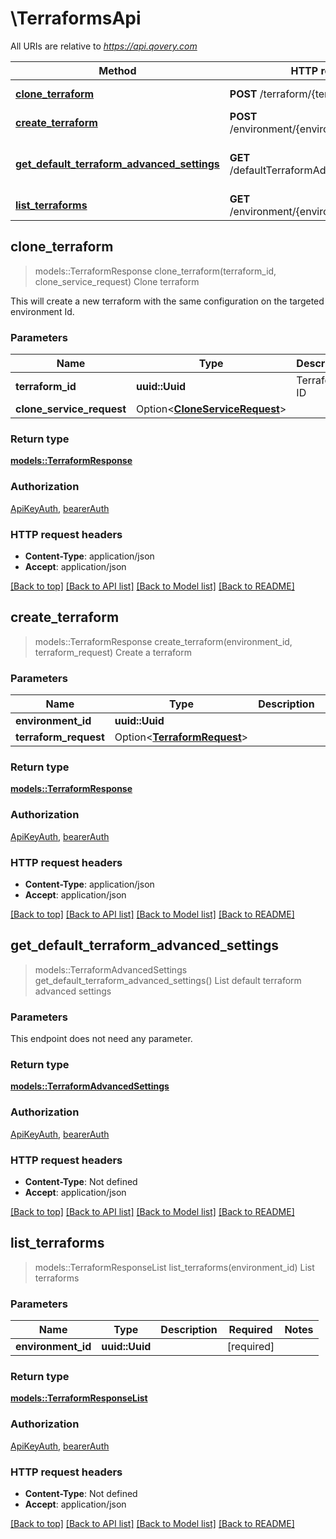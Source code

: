 # \TerraformsApi

All URIs are relative to *https://api.qovery.com*

Method | HTTP request | Description
------------- | ------------- | -------------
[**clone_terraform**](TerraformsApi.md#clone_terraform) | **POST** /terraform/{terraformId}/clone | Clone terraform
[**create_terraform**](TerraformsApi.md#create_terraform) | **POST** /environment/{environmentId}/terraform | Create a terraform
[**get_default_terraform_advanced_settings**](TerraformsApi.md#get_default_terraform_advanced_settings) | **GET** /defaultTerraformAdvancedSettings: | List default terraform advanced settings
[**list_terraforms**](TerraformsApi.md#list_terraforms) | **GET** /environment/{environmentId}/terraform | List terraforms



## clone_terraform

> models::TerraformResponse clone_terraform(terraform_id, clone_service_request)
Clone terraform

This will create a new terraform with the same configuration on the targeted environment Id.

### Parameters


Name | Type | Description  | Required | Notes
------------- | ------------- | ------------- | ------------- | -------------
**terraform_id** | **uuid::Uuid** | Terraform ID | [required] |
**clone_service_request** | Option<[**CloneServiceRequest**](CloneServiceRequest.md)> |  |  |

### Return type

[**models::TerraformResponse**](TerraformResponse.md)

### Authorization

[ApiKeyAuth](../README.md#ApiKeyAuth), [bearerAuth](../README.md#bearerAuth)

### HTTP request headers

- **Content-Type**: application/json
- **Accept**: application/json

[[Back to top]](#) [[Back to API list]](../README.md#documentation-for-api-endpoints) [[Back to Model list]](../README.md#documentation-for-models) [[Back to README]](../README.md)


## create_terraform

> models::TerraformResponse create_terraform(environment_id, terraform_request)
Create a terraform

### Parameters


Name | Type | Description  | Required | Notes
------------- | ------------- | ------------- | ------------- | -------------
**environment_id** | **uuid::Uuid** |  | [required] |
**terraform_request** | Option<[**TerraformRequest**](TerraformRequest.md)> |  |  |

### Return type

[**models::TerraformResponse**](TerraformResponse.md)

### Authorization

[ApiKeyAuth](../README.md#ApiKeyAuth), [bearerAuth](../README.md#bearerAuth)

### HTTP request headers

- **Content-Type**: application/json
- **Accept**: application/json

[[Back to top]](#) [[Back to API list]](../README.md#documentation-for-api-endpoints) [[Back to Model list]](../README.md#documentation-for-models) [[Back to README]](../README.md)


## get_default_terraform_advanced_settings

> models::TerraformAdvancedSettings get_default_terraform_advanced_settings()
List default terraform advanced settings

### Parameters

This endpoint does not need any parameter.

### Return type

[**models::TerraformAdvancedSettings**](TerraformAdvancedSettings.md)

### Authorization

[ApiKeyAuth](../README.md#ApiKeyAuth), [bearerAuth](../README.md#bearerAuth)

### HTTP request headers

- **Content-Type**: Not defined
- **Accept**: application/json

[[Back to top]](#) [[Back to API list]](../README.md#documentation-for-api-endpoints) [[Back to Model list]](../README.md#documentation-for-models) [[Back to README]](../README.md)


## list_terraforms

> models::TerraformResponseList list_terraforms(environment_id)
List terraforms

### Parameters


Name | Type | Description  | Required | Notes
------------- | ------------- | ------------- | ------------- | -------------
**environment_id** | **uuid::Uuid** |  | [required] |

### Return type

[**models::TerraformResponseList**](TerraformResponseList.md)

### Authorization

[ApiKeyAuth](../README.md#ApiKeyAuth), [bearerAuth](../README.md#bearerAuth)

### HTTP request headers

- **Content-Type**: Not defined
- **Accept**: application/json

[[Back to top]](#) [[Back to API list]](../README.md#documentation-for-api-endpoints) [[Back to Model list]](../README.md#documentation-for-models) [[Back to README]](../README.md)

